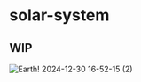# solar-system

## WIP

![Earth! 2024-12-30 16-52-15 (2)](https://github.com/user-attachments/assets/fa9088d7-650f-4c05-8856-ef11f0abb8b0)
